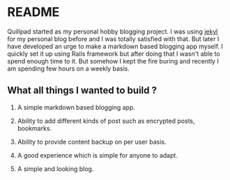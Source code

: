 # README

Quillpad started as my personal hobby blogging project. I was using [jekyl](https://jekyllrb.com/) for my personal blog before and I was totally satisfied with that. But later I have developed an urge to make a markdown based blogging app myself. I quickly set it up using Rails framework but after doing that I wasn't able to spend enough time to it. But somehow I kept the fire buring and recently I am spending few hours on a weekly basis.

## What all things I wanted to build ?

1. A simple markdown based blogging app.

2. Ability to add different kinds of post such as encrypted posts, bookmarks.

3. Ability to provide content backup on per user basis.

4. A good experience which is simple for anyone to adapt.

5. A simple and looking blog.

